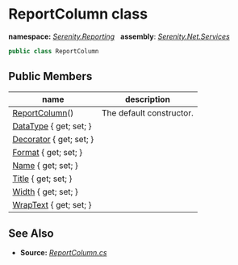 # ReportColumn class
**namespace:** *[Serenity.Reporting](../README.md#serenity.reporting-namespace)*   **assembly**: *[Serenity.Net.Services](../README.md)*

```csharp
public class ReportColumn
```

## Public Members

| name | description |
| --- | --- |
| [ReportColumn](ReportColumn/ReportColumn.md)() | The default constructor. |
| [DataType](ReportColumn/DataType.md) { get; set; } |  |
| [Decorator](ReportColumn/Decorator.md) { get; set; } |  |
| [Format](ReportColumn/Format.md) { get; set; } |  |
| [Name](ReportColumn/Name.md) { get; set; } |  |
| [Title](ReportColumn/Title.md) { get; set; } |  |
| [Width](ReportColumn/Width.md) { get; set; } |  |
| [WrapText](ReportColumn/WrapText.md) { get; set; } |  |

## See Also

* **Source:** *[ReportColumn.cs](https://github.com/serenity-is/Serenity/blob/master/src/Serenity.Net.Services/Reporting/ReportColumn.cs)*